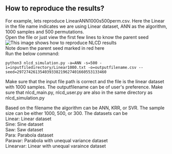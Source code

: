 ## How to reproduce the results?   
For example, lets reproduce LinearANN1000s500perm.csv. Here the Linear in the file name indicates we are using Linear dataset, ANN as the algorithm, 1000 samples and 500 permutations.  
Open the file or just view the first few lines to know the parent seed   
![This image shows how to reproduce NLCD results](https://drive.google.com/uc?export=view&id=1smq7paTuRWiK-nHNE-OVF1-JqaJen81v)  
Note down the parent seed marked in red here  
Run the below command:  
```
python3 nlcd_simulation.py -a=ANN -s=500 -i=inputfiledirectory/Linear1000.txt -o=outputfilename.csv --seed=297274261354039338219627401660553133460
```
Make sure that the input file path is correct and the file is the linear dataset with 1000 samples. The outputfilename can be of user's preference. 
Make sure that nlcd_main.py, nlcd_user.py are also in the same directory as nlcd_simulation.py  

Based on the filename the algorithm can be ANN, KRR, or SVR. The sample size can be either 1000, 500, or 300. The datasets can be  
Linear: Linear dataset  
Sine: Sine dataset  
Saw: Saw dataset  
Para: Parabola dataset  
Paravar: Parabola with unequal variance dataset  
Linearvar: Linear with unequal varaince dataset  
